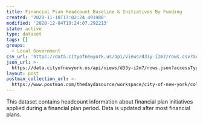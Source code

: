```yaml
---
title: Financial Plan Headcount Baseline & Initiatives By Funding
created: '2020-11-10T17:02:24.491980'
modified: '2020-12-04T19:24:07.292213'
state: active
type: dataset
tags: []
groups:
  - Local Government
csv_url: 'https://data.cityofnewyork.us/api/views/d33y-i2m7/rows.csv?accessType=DOWNLOAD'
json_url: >-
  https://data.cityofnewyork.us/api/views/d33y-i2m7/rows.json?accessType=DOWNLOAD
layout: post
postman_collection_url: >-
  https://www.postman.com/thedaydasource/workspace/city-of-new-york/collection/15909983-7b5ba86c-e325-4a21-ac2b-2ac8c5eba18f
---
```

This dataset contains headcount information about financial plan initiatives applied during a financial plan period. Data is updated after most financial plans.
